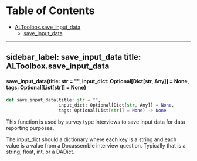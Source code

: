 # Table of Contents

* [ALToolbox.save\_input\_data](#ALToolbox.save_input_data)
  * [save\_input\_data](#ALToolbox.save_input_data.save_input_data)

---
sidebar_label: save_input_data
title: ALToolbox.save_input_data
---

<a id="ALToolbox.save_input_data.save_input_data"></a>

#### save\_input\_data(title: str = "", input\_dict: Optional[Dict[str, Any]] = None, tags: Optional[List[str]] = None)

```python
def save_input_data(title: str = "",
                    input_dict: Optional[Dict[str, Any]] = None,
                    tags: Optional[List[str]] = None) -> None
```

This function is used by survey type interviews to save input data for data reporting purposes.

The input_dict should a dictionary where each key is a string and each value is a value from a Docassemble interview
question. Typically that is a string, float, int, or a DADict.

